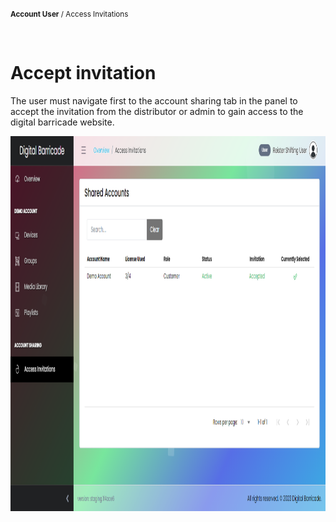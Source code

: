 <small><b>Account User</b> / Access Invitations</small>

<br />
<h1>Accept invitation</h1>
<div class="description">
    <p>
        The user must navigate first to the account sharing tab in the panel to accept the invitation from the distributor or admin to gain access to the digital barricade website.
    </p>
    <img src="/images/image20.png" alt="device_group" width="100%" height="600">
</div>
